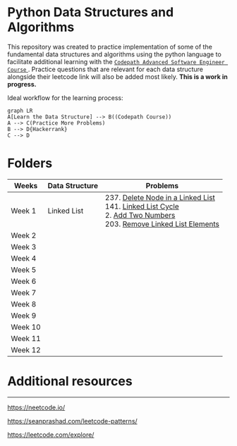 # Python Data Structures and Algorithms
This repository was created to practice implementation of some of the fundamental data structures and algorithms using the python language to facilitate additional learning with the <a href="https://courses.codepath.org/courses/advanced_software_eng/unit/0#!overview">`Codepath Advanced Software Engineer Course` </a>. Practice questions that are relevant for each data structure alongside their leetcode link will also be added most likely. **This is a work in progress.**

Ideal workflow for the learning process:

```mermaid
graph LR
A[Learn the Data Structure] --> B((Codepath Course))
A --> C(Practice More Problems)
B --> D{Hackerrank}
C --> D
```

# Folders
|Weeks                |Data Structure                        |Problems                         |
|----------------|-------------------------------|-----------------------------|
|Week 1|   Linked List   | 237. <a href="https://leetcode.com/problems/delete-node-in-a-linked-list/">Delete Node in a Linked List</a> <br> 141. <a href = "https://leetcode.com/problems/linked-list-cycle/"> Linked List Cycle </a> <br> 2. <a href="https://leetcode.com/problems/add-two-numbers/"> Add Two Numbers </a>  <br> 203. <a href="https://leetcode.com/problems/remove-linked-list-elements/">Remove Linked List Elements</a>     |
|Week 2       |           |            |
|Week 3        |    |    |
|Week 4        |    |        |
|Week 5        |    |    |
|Week 6        |    |    |
|Week 7        |    |    |
|Week 8        |    |    |
|Week 9        |    |    |
|Week 10        |    |    |
|Week 11       |    |    |
|Week 12        |    |    |



# Additional resources
---
https://neetcode.io/

https://seanprashad.com/leetcode-patterns/

https://leetcode.com/explore/
